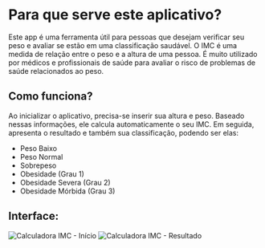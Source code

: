 # Para que serve este aplicativo?
Este app é uma ferramenta útil para pessoas que desejam verificar seu peso e avaliar se estão em uma classificação saudável. O IMC é uma medida de relação entre o peso e a altura de uma pessoa. 
É muito utilizado por médicos e profissionais de saúde para avaliar o risco de problemas de saúde relacionados ao peso.

## Como funciona?
Ao inicializar o aplicativo, precisa-se inserir sua altura e peso. Baseado nessas informações, ele calcula automaticamente o seu IMC. Em seguida, apresenta o resultado e também sua classificação, podendo ser elas:
</br> 
- Peso Baixo </br>
- Peso Normal </br>
- Sobrepeso </br>
- Obesidade (Grau 1) </br>
- Obesidade Severa (Grau 2) </br>
- Obesidade Mórbida (Grau 3)

## Interface: 
![Calculadora IMC - Início](https://user-images.githubusercontent.com/131506243/233808458-3b8ea2b5-93b4-471a-b7f6-441d0232070b.png)
![Calculadora IMC - Resultado](https://user-images.githubusercontent.com/131506243/233808456-c7f504c7-bdea-4060-9699-9ab06b5ed4f6.png)
